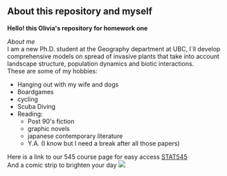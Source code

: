 ## About this repository and myself
**Hello! this Olivia's repository for homework one**  

_About me_  
I am a new Ph.D. student at the Geography department at UBC, I´ll develop comprehensive models on spread of invasive plants that take into account landscape structure, population dynamics and biotic interactions.  
These are some of my hobbies:  

* Hanging out with my wife and dogs    
* Boardgames  
* cycling  
* Scuba Diving  
* Reading:
    * Post 90's fiction
    * graphic novels
    * japanese contemporary literature
    * Y.A. (I know but I need a break after all those papers) 
    
Here is a link to our 545 course page for easy access
[STAT545](http://stat545.com/index.html)  
And a comic strip to brighten your day    ![](http://phdcomics.com/comics/archive/phd091212s.gif)